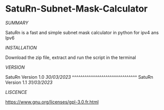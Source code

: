 # SatuRn-Subnet-Mask-Calculator

*SUMMARY*

SatuRn is a fast and simple subnet mask calculator in python
for ipv4 ans Ipv6

*INSTALLATION*

Download the zip file, extract and run the script in the terminal 

*VERSION*

SatuRn Version 1.0 *30/03/2023*
^^^^^^^^^^^^^^^^^^^^^^^^^^^^^^^
SatuRn Version 1.1 *31/03/2023*

*LISCENCE*

https://www.gnu.org/licenses/gpl-3.0.fr.html

